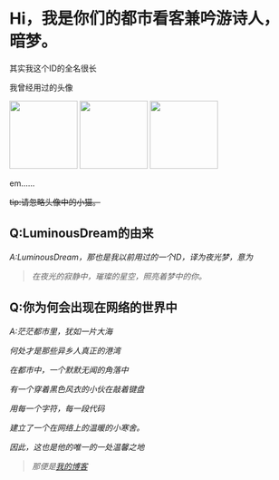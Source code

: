 # Hi，我是你们的都市看客兼吟游诗人，暗梦。
其实我这个ID的全名很长


我曾经用过的头像

<img src="https://darkace.xyz/icon.jpg" width="120" height="120"> <img src="https://darkace.xyz/icon_old.jpg" width="120" height="120"> <img src="https://darkace.xyz/github_icon_old.jpg" width="120" height="120">

em......

~~tip:请忽略头像中的小猫。~~

## Q:LuminousDream的由来
*A:LuminousDream，那也是我以前用过的一个ID，译为夜光梦，意为*
> *在夜光的寂静中，璀璨的星空，照亮着梦中的你。*

## Q:你为何会出现在网络的世界中

*A:茫茫都市里，犹如一片大海*

*何处才是那些异乡人真正的港湾*

*在都市中，一个默默无闻的角落中*

*有一个穿着黑色风衣的小伙在敲着键盘*

*用每一个字符，每一段代码*

*建立了一个在网络上的温暖的小寒舍。*

*因此，这也是他的唯一的一处温馨之地*

>*那便是[我的博客](https://darkace.xyz)*
